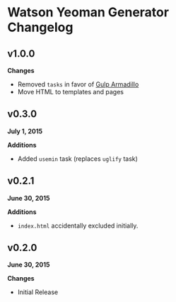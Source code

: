 # Watson Yeoman Generator Changelog

## v1.0.0

**Changes**

* Removed `tasks` in favor of [Gulp Armadillo](https://github.com/Snugug/gulp-armadillo)
* Move HTML to templates and pages

## v0.3.0
**July 1, 2015**

**Additions**

* Added `usemin` task (replaces `uglify` task)

## v0.2.1
**June 30, 2015**

**Additions**

* `index.html` accidentally excluded initially.

## v0.2.0
**June 30, 2015**

**Changes**

* Initial Release
